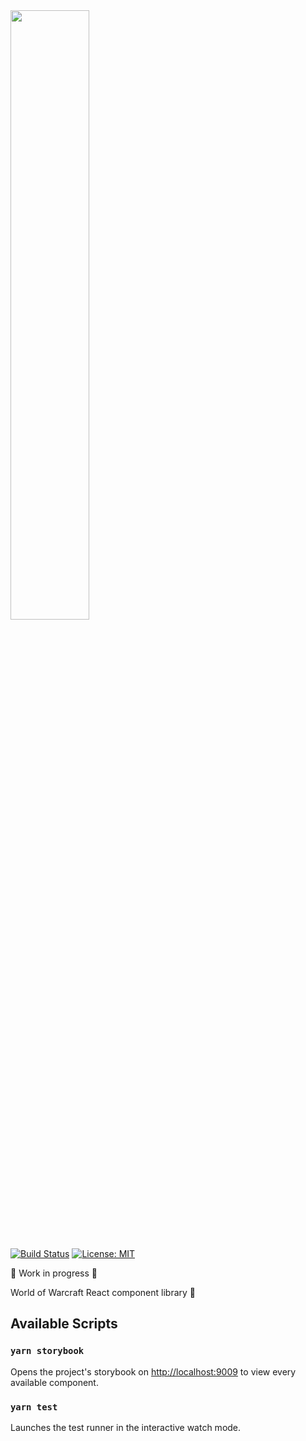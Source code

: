 <img style="display: flex; justify-content: center; align-content: center;" width="50%" alt="" src="https://user-images.githubusercontent.com/15229355/57574127-7b29c580-7433-11e9-9eb8-a58b55ea9388.png">

<br>

[![Build Status](https://travis-ci.org/christopherkade/ReactCraft.svg?branch=master)](https://travis-ci.org/christopherkade/ReactCraft)
[![License: MIT](https://img.shields.io/badge/License-MIT-yellow.svg)](https://opensource.org/licenses/MIT)

:construction: Work in progress :construction:

World of Warcraft React component library :scroll:

## Available Scripts

### `yarn storybook`

Opens the project's storybook on [http://localhost:9009](http://localhost:9009) to view every available component.

### `yarn test`

Launches the test runner in the interactive watch mode.
